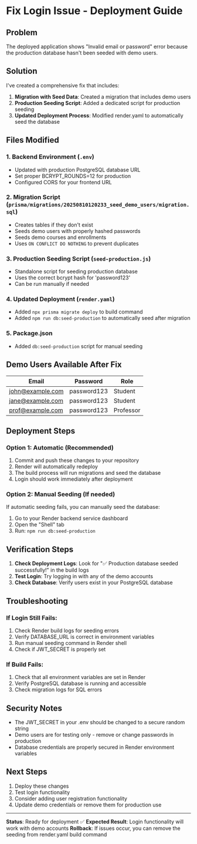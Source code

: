 # Fix Login Issue - Deployment Guide

## Problem
The deployed application shows "Invalid email or password" error because the production database hasn't been seeded with demo users.

## Solution
I've created a comprehensive fix that includes:

1. **Migration with Seed Data**: Created a migration that includes demo users
2. **Production Seeding Script**: Added a dedicated script for production seeding
3. **Updated Deployment Process**: Modified render.yaml to automatically seed the database

## Files Modified

### 1. Backend Environment (`.env`)
- Updated with production PostgreSQL database URL
- Set proper BCRYPT_ROUNDS=12 for production
- Configured CORS for your frontend URL

### 2. Migration Script (`prisma/migrations/20250810120233_seed_demo_users/migration.sql`)
- Creates tables if they don't exist
- Seeds demo users with properly hashed passwords
- Seeds demo courses and enrollments
- Uses `ON CONFLICT DO NOTHING` to prevent duplicates

### 3. Production Seeding Script (`seed-production.js`)
- Standalone script for seeding production database
- Uses the correct bcrypt hash for 'password123'
- Can be run manually if needed

### 4. Updated Deployment (`render.yaml`)
- Added `npx prisma migrate deploy` to build command
- Added `npm run db:seed-production` to automatically seed after migration

### 5. Package.json
- Added `db:seed-production` script for manual seeding

## Demo Users Available After Fix

| Email | Password | Role |
|-------|----------|------|
| john@example.com | password123 | Student |
| jane@example.com | password123 | Student |
| prof@example.com | password123 | Professor |

## Deployment Steps

### Option 1: Automatic (Recommended)
1. Commit and push these changes to your repository
2. Render will automatically redeploy
3. The build process will run migrations and seed the database
4. Login should work immediately after deployment

### Option 2: Manual Seeding (If needed)
If automatic seeding fails, you can manually seed the database:

1. Go to your Render backend service dashboard
2. Open the "Shell" tab
3. Run: `npm run db:seed-production`

## Verification Steps

1. **Check Deployment Logs**: Look for "✅ Production database seeded successfully!" in the build logs
2. **Test Login**: Try logging in with any of the demo accounts
3. **Check Database**: Verify users exist in your PostgreSQL database

## Troubleshooting

### If Login Still Fails:
1. Check Render build logs for seeding errors
2. Verify DATABASE_URL is correct in environment variables
3. Run manual seeding command in Render shell
4. Check if JWT_SECRET is properly set

### If Build Fails:
1. Check that all environment variables are set in Render
2. Verify PostgreSQL database is running and accessible
3. Check migration logs for SQL errors

## Security Notes

- The JWT_SECRET in your .env should be changed to a secure random string
- Demo users are for testing only - remove or change passwords in production
- Database credentials are properly secured in Render environment variables

## Next Steps

1. Deploy these changes
2. Test login functionality
3. Consider adding user registration functionality
4. Update demo credentials or remove them for production use

---

**Status**: Ready for deployment ✅
**Expected Result**: Login functionality will work with demo accounts
**Rollback**: If issues occur, you can remove the seeding from render.yaml build command